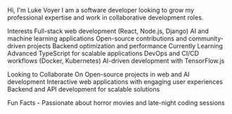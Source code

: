 Hi, I'm Luke Voyer
I am a software developer looking to grow my professional expertise and work in collaborative development roles.

Interests
Full-stack web development (React, Node.js, Django)
AI and machine learning applications
Open-source contributions and community-driven projects
Backend optimization and performance
Currently Learning
Advanced TypeScript for scalable applications
DevOps and CI/CD workflows (Docker, Kubernetes)
AI-driven development with TensorFlow.js

Looking to Collaborate On
Open-source projects in web and AI development
Interactive web applications with engaging user experiences
Backend and API development for scalable solutions

Fun Facts - Passionate about horror movies and late-night coding sessions



